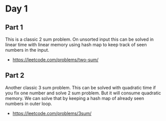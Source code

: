 Day 1
=====

## Part 1

This is a classic 2 sum problem. On unsorted input this can be solved in linear
time with linear memory using hash map to keep track of seen numbers in the
input.

* https://leetcode.com/problems/two-sum/

## Part 2

Another classic 3 sum problem. This can be solved with quadratic time if you fix
one number and solve 2 sum problem. But it will consume quadratic memory. We can
solve that by keeping a hash map of already seen numbers in outer loop.

* https://leetcode.com/problems/3sum/

